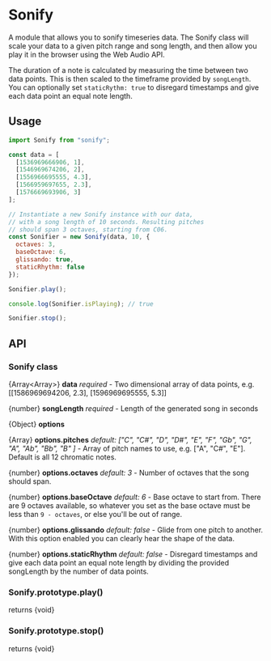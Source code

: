 # Sonify

A module that allows you to sonify timeseries data. The Sonify class will scale your data to a given pitch range and song length, and then allow you play it in the browser using the Web Audio API.

The duration of a note is calculated by measuring the time between two data points. This is then scaled to the timeframe provided by `songLength`. You can optionally set `staticRythm: true` to disregard timestamps and give each data point an equal note length.

## Usage

```javascript
import Sonify from "sonify";

const data = [
  [1536969666906, 1],
  [1546969674206, 2],
  [1556966695555, 4.3],
  [1566959697655, 2.3],
  [1576669693906, 3]
];

// Instantiate a new Sonify instance with our data,
// with a song length of 10 seconds. Resulting pitches
// should span 3 octaves, starting from C06.
const Sonifier = new Sonify(data, 10, {
  octaves: 3,
  baseOctave: 6,
  glissando: true,
  staticRhythm: false
});

Sonifier.play();

console.log(Sonifier.isPlaying); // true

Sonifier.stop();
```

## API

### Sonify class

{Array<Array<number>>} **data** _required_ - Two dimensional array of data points, e.g. [[1586969694206, 2.3], [1596969695555, 5.3]]

{number} **songLength** _required_ - Length of the generated song in seconds

{Object} **options**

{Array<string>} **options.pitches** _default: ["C", "C#", "D", "D#", "E", "F", "Gb", "G", "A", "Ab", "Bb", "B"
]_ - Array of pitch names to use, e.g. ["A", "C#", "E"]. Default is all 12 chromatic notes.

{number} **options.octaves** _default: 3_ - Number of octaves that the song should span.

{number} **options.baseOctave** _default: 6_ - Base octave to start from. There are 9 octaves available, so whatever you set as the base octave must be less than `9 - octaves`, or else you'll be out of range.

{number} **options.glissando** _default: false_ - Glide from one pitch to another. With this option enabled you can clearly hear the shape of the data.

{number} **options.staticRhythm** _default: false_ - Disregard timestamps and give each data point an equal note length by dividing the provided songLength by the number of data points.

### Sonify.prototype.play()

returns {void}

### Sonify.prototype.stop()

returns {void}
